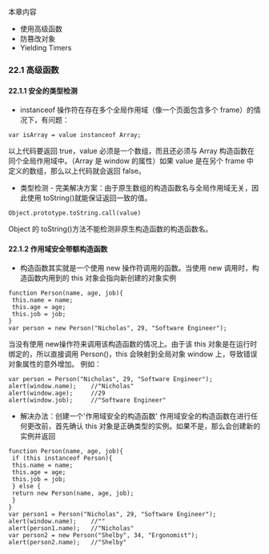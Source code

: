 本章内容
 - 使用高级函数
 - 防篡改对象
 - Yielding Timers

### 22.1  高级函数

#### 22.1.1 安全的类型检测

- instanceof 操作符在存在多个全局作用域（像一个页面包含多个 frame）的情况下，有问题：
```
var isArray = value instanceof Array;
```
以上代码要返回 true，value 必须是一个数组，而且还必须与 Array 构造函数在同个全局作用域中。（Array 是 window 的属性）如果 value 是在另个 frame 中定义的数组，那么以上代码就会返回 false。

- 类型检测 - 完美解决方案：由于原生数组的构造函数名与全局作用域无关，因此使用 toString()就能保证返回一致的值。
```
Object.prototype.toString.call(value)
```
Object 的 toString()方法不能检测非原生构造函数的构造函数名。

#### 22.1.2 作用域安全带额构造函数

- 构造函数其实就是一个使用 new 操作符调用的函数。当使用 new 调用时，构造函数内用到的 this 对象会指向新创建的对象实例
```
function Person(name, age, job){
 this.name = name;
 this.age = age;
 this.job = job;
}
var person = new Person("Nicholas", 29, "Software Engineer");
```
当没有使用 new操作符来调用该构造函数的情况上。由于该 this 对象是在运行时绑定的，所以直接调用 Person()，this 会映射到全局对象 window 上，导致错误对象属性的意外增加。
例如：
```
var person = Person("Nicholas", 29, "Software Engineer");
alert(window.name);    //"Nicholas"
alert(window.age);     //29
alert(window.job);     //"Software Engineer" 
```
- 解决办法：创建一个'作用域安全的构造函数'
作用域安全的构造函数在进行任何更改前，首先确认 this 对象是正确类型的实例。如果不是，那么会创建新的实例并返回
```
function Person(name, age, job){
 if (this instanceof Person){
 this.name = name;
 this.age = age;
 this.job = job;
 } else {
 return new Person(name, age, job);
 }
}
var person1 = Person("Nicholas", 29, "Software Engineer");
alert(window.name);    //""
alert(person1.name);   //"Nicholas"
var person2 = new Person("Shelby", 34, "Ergonomist");
alert(person2.name);   //"Shelby" 
```

